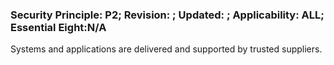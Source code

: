 ### Security Principle: P2; Revision: ; Updated: ; Applicability: ALL; Essential Eight:N/A
<p>Systems and applications are delivered and supported by trusted suppliers.</p>